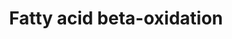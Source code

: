 ---
annotations:
- type: Disease Ontology
  value: lipid metabolism disorder
- type: Pathway Ontology
  value: fatty acid degradation pathway
- type: Pathway Ontology
  value: fatty acid metabolic pathway
- type: Pathway Ontology
  value: fatty acid beta degradation pathway
authors:
- Michiel
- Evelo
- MaintBot
- Susan
- Pahles
- FerryJagers
- AdrienDefay
- AlexanderPico
- Egonw
- Mkutmon
- DeSl
- Priyanka K
- Khanspers
- Licong
- Eweitz
communities:
- Lipids
description: Complete fatty acid beta-oxidation pathway for saturated and unsaturated
  fatty acids. Proteins on this pathway have targeted assays available via the [https://assays.cancer.gov/available_assays?wp_id=WP143
  CPTAC Assay Portal]
last-edited: 2021-05-07
organisms:
- Homo sapiens
redirect_from:
- /index.php/Pathway:WP143
- /instance/WP143
schema-jsonld:
- '@context': https://schema.org/
  '@id': https://wikipathways.github.io/pathways/WP143.html
  '@type': Dataset
  creator:
    '@type': Organization
    name: WikiPathways
  description: Complete fatty acid beta-oxidation pathway for saturated and unsaturated
    fatty acids. Proteins on this pathway have targeted assays available via the [https://assays.cancer.gov/available_assays?wp_id=WP143
    CPTAC Assay Portal]
  keywords:
  - Palmitoyl-CoA
  - GCDH
  - ECHS1
  - DCI
  - Butanoyl-CoA
  - Lauroyl-CoA
  - CRAT
  - (S)-3-Hydroxytetradecanoyl-CoA
  - Trans-Hexadecanoyl-CoA
  - (S)-3-Hydroxybutanoyl-CoA
  - cis,cis-3,6-Dodecadienoyl-CoA
  - ACADL
  - HADHSC
  - 2-trans-4-cis-decadienoyl-CoA
  - 3-Oxododexanoyl-CoA
  - TPI1
  - DLD
  - (S)-Hydrocyhexanoyl
  - Decanoyl-CoA
  - 3-Oxohexanoyl-CoA
  - Glyceraldehyde-3-Phosphate
  - ACAS2
  - CPT2
  - Glutaryl-CoA
  - GPD2
  - (S)-3-Hydroxydecanoyl-CoA
  - Dihydroxyacetone Phosphate
  - Dxotetradecanoyl-CoA
  - Hexanoyl-CoA
  - 3-Oxocanoyl-CoA
  - CPT1A
  - ACSL5
  - (S)-3-Hydroxydodexanonyl-CoA
  - CHKB
  - Cronoyl-CoA
  - PNPLA2
  - Trans-Oct-2-enoyl-CoA
  - TCA cycle
  - trans,cis-Lauro-2,6-dienoyl-CoA
  - Octaoyl-CoA
  - Acyl-CoA
  - SLC25A20
  - ACSL4
  - Trans-Dec-2-enoyl-CoA
  - Acetyl-CoA
  - ACAT1
  - Acetoacetyl-CoA
  - HADHB
  - Trans-Tetradex-2-enoyl-CoA
  - ACADM
  - GK
  - Linoleoyl-CoA
  - Triacylglycerol
  - GK2
  - ACSL1
  - 3-Oxopalmitoyl-CoA
  - 3-Oxo-octanoyl-CoA
  - 4-cis-dexeboyl-CoA
  - ACSL3
  - ACSL6
  - L-Glycerol-3-Phosphate
  - CPT1B
  - LIPC
  - ACADVL
  - Myristoyl-CoA
  - 2-trans-dodecenoyl-CoA
  - Glycerol
  - HADHA
  - ACADS
  - LPL
  - Fatty Acid
  - LIPF
  - LIPE
  - (S)-3-Hydroxyhexadecanoyl-CoA
  - Trans-Hex-2-enoyl-CoA
  - DECR1
  - (S)-3-Hydroxyoctanoyl-CoA
  - 3-trans-decenoyl-CoA
  - Glutarate
  license: CC0
  name: Fatty acid beta-oxidation
seo: CreativeWork
title: Fatty acid beta-oxidation
wpid: WP143
---